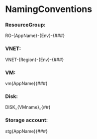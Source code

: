 # NamingConventions

### ResourceGroup:
RG-{AppName}-{Env}-{###}

### VNET:
VNET-{Region}-{Env}-{###}

### VM:
vm{AppName}{###}

### Disk:
DISK_{VMname}_{##}

### Storage account:
stg{AppName}{###}